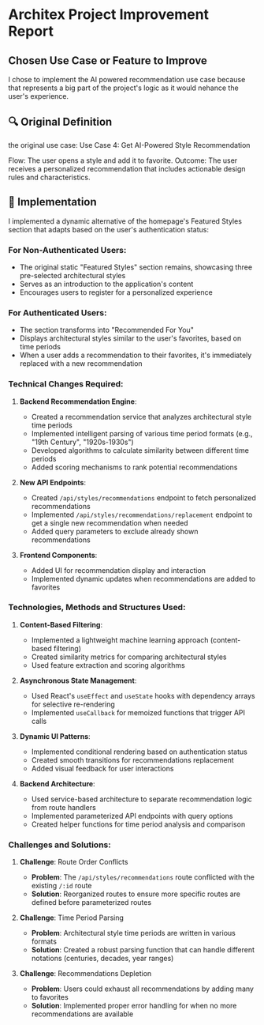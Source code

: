 # Architex Project Improvement Report

## Chosen Use Case or Feature to Improve

I chose to implement the AI powered recommendation use case because that represents a big part of the project's logic as it would nehance the user's experience. 

## 🔍 Original Definition

the original use case: 
Use Case 4: Get AI-Powered Style Recommendation

Flow: The user opens a style and add it to favorite.
Outcome: The user receives a personalized recommendation that includes actionable design rules and characteristics.

## 🔄 Implementation

I implemented a dynamic alternative of the homepage's Featured Styles section that adapts based on the user's authentication status:

### For Non-Authenticated Users:
- The original static "Featured Styles" section remains, showcasing three pre-selected architectural styles
- Serves as an introduction to the application's content
- Encourages users to register for a personalized experience

### For Authenticated Users:
- The section transforms into "Recommended For You"
- Displays architectural styles similar to the user's favorites, based on time periods
- When a user adds a recommendation to their favorites, it's immediately replaced with a new recommendation

### Technical Changes Required:

1. **Backend Recommendation Engine**:
   - Created a recommendation service that analyzes architectural style time periods
   - Implemented intelligent parsing of various time period formats (e.g., "19th Century", "1920s-1930s")
   - Developed algorithms to calculate similarity between different time periods
   - Added scoring mechanisms to rank potential recommendations

2. **New API Endpoints**:
   - Created `/api/styles/recommendations` endpoint to fetch personalized recommendations
   - Implemented `/api/styles/recommendations/replacement` endpoint to get a single new recommendation when needed
   - Added query parameters to exclude already shown recommendations

3. **Frontend Components**:
   - Added UI for recommendation display and interaction
   - Implemented dynamic updates when recommendations are added to favorites

### Technologies, Methods and Structures Used:

1. **Content-Based Filtering**:
   - Implemented a lightweight machine learning approach (content-based filtering)
   - Created similarity metrics for comparing architectural styles
   - Used feature extraction and scoring algorithms

2. **Asynchronous State Management**:
   - Used React's `useEffect` and `useState` hooks with dependency arrays for selective re-rendering
   - Implemented `useCallback` for memoized functions that trigger API calls

3. **Dynamic UI Patterns**:
   - Implemented conditional rendering based on authentication status
   - Created smooth transitions for recommendations replacement
   - Added visual feedback for user interactions

4. **Backend Architecture**:
   - Used service-based architecture to separate recommendation logic from route handlers
   - Implemented parameterized API endpoints with query options
   - Created helper functions for time period analysis and comparison

### Challenges and Solutions:

1. **Challenge**: Route Order Conflicts
   - **Problem**: The `/api/styles/recommendations` route conflicted with the existing `/:id` route
   - **Solution**: Reorganized routes to ensure more specific routes are defined before parameterized routes

2. **Challenge**: Time Period Parsing
   - **Problem**: Architectural style time periods are written in various formats
   - **Solution**: Created a robust parsing function that can handle different notations (centuries, decades, year ranges)

3. **Challenge**: Recommendations Depletion
   - **Problem**: Users could exhaust all recommendations by adding many to favorites
   - **Solution**: Implemented proper error handling for when no more recommendations are available